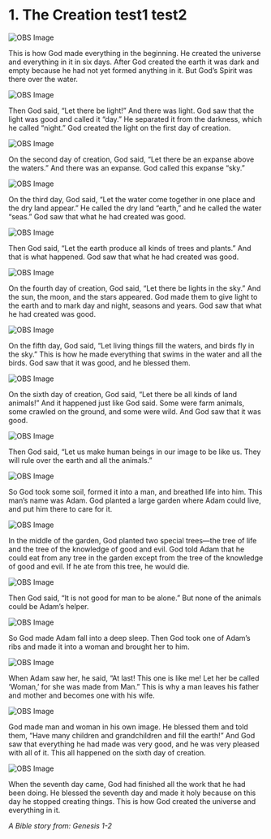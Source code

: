 # 1. The Creation test1 test2

![OBS Image](https://cdn.door43.org/obs/jpg/360px/obs-en-01-01.jpg)

This is how God made everything in the beginning. He created the universe and everything in it in six days. After God created the earth it was dark and empty because he had not yet formed anything in it. But God’s Spirit was there over the water.

![OBS Image](https://cdn.door43.org/obs/jpg/360px/obs-en-01-02.jpg)

Then God said, “Let there be light!” And there was light. God saw that the light was good and called it “day.” He separated it from the darkness, which he called “night.” God created the light on the first day of creation.

![OBS Image](https://cdn.door43.org/obs/jpg/360px/obs-en-01-03.jpg)

On the second day of creation, God said, “Let there be an expanse above the waters.” And there was an expanse. God called this expanse “sky.”

![OBS Image](https://cdn.door43.org/obs/jpg/360px/obs-en-01-04.jpg)

On the third day, God said, “Let the water come together in one place and the dry land appear.” He called the dry land “earth,” and he called the water “seas.” God saw that what he had created was good.

![OBS Image](https://cdn.door43.org/obs/jpg/360px/obs-en-01-05.jpg)

Then God said, “Let the earth produce all kinds of trees and plants.” And that is what happened. God saw that what he had created was good.

![OBS Image](https://cdn.door43.org/obs/jpg/360px/obs-en-01-06.jpg)

On the fourth day of creation, God said, “Let there be lights in the sky.” And the sun, the moon, and the stars appeared. God made them to give light to the earth and to mark day and night, seasons and years. God saw that what he had created was good.

![OBS Image](https://cdn.door43.org/obs/jpg/360px/obs-en-01-07.jpg)

On the fifth day, God said, “Let living things fill the waters, and birds fly in the sky.” This is how he made everything that swims in the water and all the birds. God saw that it was good, and he blessed them.

![OBS Image](https://cdn.door43.org/obs/jpg/360px/obs-en-01-08.jpg)

On the sixth day of creation, God said, “Let there be all kinds of land animals!” And it happened just like God said. Some were farm animals, some crawled on the ground, and some were wild. And God saw that it was good.

![OBS Image](https://cdn.door43.org/obs/jpg/360px/obs-en-01-09.jpg)

Then God said, “Let us make human beings in our image to be like us. They will rule over the earth and all the animals.”

![OBS Image](https://cdn.door43.org/obs/jpg/360px/obs-en-01-10.jpg)

So God took some soil, formed it into a man, and breathed life into him. This man’s name was Adam. God planted a large garden where Adam could live, and put him there to care for it.

![OBS Image](https://cdn.door43.org/obs/jpg/360px/obs-en-01-11.jpg)

In the middle of the garden, God planted two special trees—the tree of life and the tree of the knowledge of good and evil. God told Adam that he could eat from any tree in the garden except from the tree of the knowledge of good and evil. If he ate from this tree, he would die.

![OBS Image](https://cdn.door43.org/obs/jpg/360px/obs-en-01-12.jpg)

Then God said, “It is not good for man to be alone.” But none of the animals could be Adam’s helper.

![OBS Image](https://cdn.door43.org/obs/jpg/360px/obs-en-01-13.jpg)

So God made Adam fall into a deep sleep. Then God took one of Adam’s ribs and made it into a woman and brought her to him.

![OBS Image](https://cdn.door43.org/obs/jpg/360px/obs-en-01-14.jpg)

When Adam saw her, he said, “At last! This one is like me! Let her be called ‘Woman,’ for she was made from Man.” This is why a man leaves his father and mother and becomes one with his wife.

![OBS Image](https://cdn.door43.org/obs/jpg/360px/obs-en-01-15.jpg)

God made man and woman in his own image. He blessed them and told them, “Have many children and grandchildren and fill the earth!” And God saw that everything he had made was very good, and he was very pleased with all of it. This all happened on the sixth day of creation.

![OBS Image](https://cdn.door43.org/obs/jpg/360px/obs-en-01-16.jpg)

When the seventh day came, God had finished all the work that he had been doing. He blessed the seventh day and made it holy because on this day he stopped creating things. This is how God created the universe and everything in it.

_A Bible story from: Genesis 1-2_
